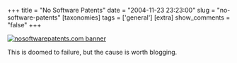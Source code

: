 +++
title = "No Software Patents"
date = "2004-11-23 23:23:00"
slug = "no-software-patents"
[taxonomies]
tags = ['general']
[extra]
show_comments = "false"
+++

[![nosoftwarepatents.com banner](http://www.flickr.com/photos/1663066_27a26b801d_m.jpg)](http://www.nosoftwarepatents.com "No Software Patents")

This is doomed to failure, but the cause is worth blogging.
